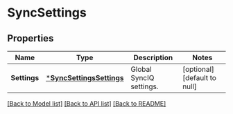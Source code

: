 # SyncSettings

## Properties
Name | Type | Description | Notes
------------ | ------------- | ------------- | -------------
**Settings** | [***SyncSettingsSettings**](SyncSettingsSettings.md) | Global SyncIQ settings. | [optional] [default to null]

[[Back to Model list]](../README.md#documentation-for-models) [[Back to API list]](../README.md#documentation-for-api-endpoints) [[Back to README]](../README.md)



